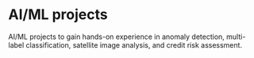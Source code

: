 # AI/ML projects 
 AI/ML projects to gain hands-on experience in anomaly detection, multi-label classification, satellite image analysis, and credit risk assessment.
